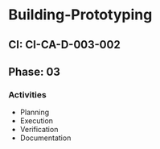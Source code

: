 # Building-Prototyping

## CI: CI-CA-D-003-002
## Phase: 03

### Activities
- Planning
- Execution
- Verification
- Documentation
